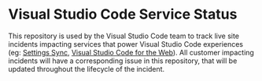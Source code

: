 # Visual Studio Code Service Status

This repository is used by the Visual Studio Code team to track live site incidents impacting services that power Visual Studio Code experiences (eg: [Settings Sync](https://code.visualstudio.com/docs/editor/settings-sync), [Visual Studio Code for the Web](https://code.visualstudio.com/docs/editor/vscode-web)). All customer impacting incidents will have a corresponding issue in this repository, that will be updated throughout the lifecycle of the incident.
